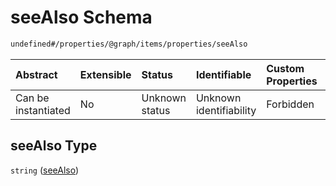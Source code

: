 # seeAlso Schema

```txt
undefined#/properties/@graph/items/properties/seeAlso
```



| Abstract            | Extensible | Status         | Identifiable            | Custom Properties | Additional Properties | Access Restrictions | Defined In                                                                     |
| :------------------ | :--------- | :------------- | :---------------------- | :---------------- | :-------------------- | :------------------ | :----------------------------------------------------------------------------- |
| Can be instantiated | No         | Unknown status | Unknown identifiability | Forbidden         | Allowed               | none                | [ndl-isil.schema.json*](../../out/ndl-isil.schema.json "open original schema") |

## seeAlso Type

`string` ([seeAlso](ndl-isil-properties-json-ld-graph-organization-properties-seealso.md))
